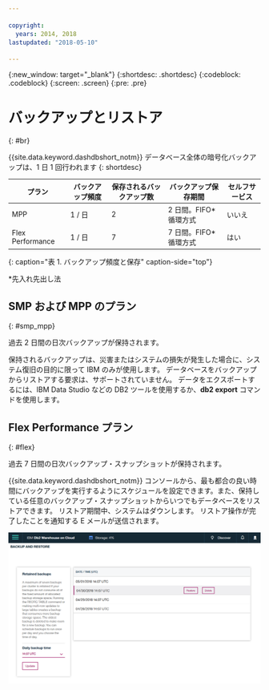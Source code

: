 ```yaml
---

copyright:
  years: 2014, 2018
lastupdated: "2018-05-10"

---
```


<!-- Attribute definitions --> 
{:new_window: target="_blank"}
{:shortdesc: .shortdesc}
{:codeblock: .codeblock}
{:screen: .screen}
{:pre: .pre}

# バックアップとリストア
{: #br}

{{site.data.keyword.dashdbshort_notm}} データベース全体の暗号化バックアップは、1 日 1 回行われます
{: shortdesc}

| プラン              | バックアップ頻度 | 保存されるバックアップ数 | バックアップ保存期間   | セルフサービス |
|-------------------|------------------|----------------------------|---------------------------|--------------|
| MPP               | 1 / 日          | 2                          | 2 日間。FIFO* 循環方式   | いいえ           |
| Flex Performance  | 1 / 日          | 7                          | 7 日間。FIFO* 循環方式   | はい          |
{: caption="表 1. バックアップ頻度と保存" caption-side="top"}

*先入れ先出し法

## SMP および MPP のプラン
{: #smp_mpp}

過去 2 日間の日次バックアップが保持されます。

保持されるバックアップは、災害またはシステムの損失が発生した場合に、システム復旧の目的に限って IBM のみが使用します。 データベースをバックアップからリストアする要求は、サポートされていません。 データをエクスポートするには、IBM Data Studio などの DB2 ツールを使用するか、**db2 export** コマンドを使用します。 

## Flex Performance プラン
{: #flex}

過去 7 日間の日次バックアップ・スナップショットが保持されます。

{{site.data.keyword.dashdbshort_notm}} コンソールから、最も都合の良い時間にバックアップを実行するようにスケジュールを設定できます。また、保持している任意のバックアップ・スナップショットからいつでもデータベースをリストアできます。 リストア期間中、システムはダウンします。 リストア操作が完了したことを通知する E メールが送信されます。

![Web コンソールの「バックアップとリストア」ページの表示](images/br.png)

